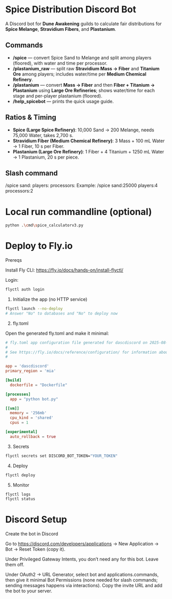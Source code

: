 # Spice Distribution Discord Bot

A Discord bot for **Dune Awakening** guilds to calculate fair distributions for **Spice Melange**, **Stravidium Fibers**, and **Plastanium**.

## Commands
- **/spice** — convert Spice Sand to Melange and split among players (floored), with water and time per processor.
- **/plastanium_raw** — split raw **Stravidium Mass → Fiber** and **Titanium Ore** among players; includes water/time per **Medium Chemical Refinery**.
- **/plastanium** — convert **Mass → Fiber** and then **Fiber + Titanium → Plastanium** using **Large Ore Refineries**; shows water/time for each stage and per-player plastanium (floored).
- **/help_spicebot** — prints the quick usage guide.

## Ratios & Timing
- **Spice (Large Spice Refinery)**: 10,000 Sand → 200 Melange, needs 75,000 Water, takes 2,700 s.
- **Stravidium Fiber (Medium Chemical Refinery)**: 3 Mass + 100 mL Water → 1 Fiber, 10 s per Fiber.
- **Plastanium (Large Ore Refinery)**: 1 Fiber + 4 Titanium + 1250 mL Water → 1 Plastanium, 20 s per piece.


## Slash command
/spice sand:<amount> players:<count> processors:<count>
Example:
/spice sand:25000 players:4 processors:2
# Local run commandline (optional)
```bash
python .\cmd\spice_calculatorv3.py
```
# Deploy to Fly.io

Prereqs

Install Fly CLI: https://fly.io/docs/hands-on/install-flyctl/

Login:
```bash
flyctl auth login
```

1) Initialize the app (no HTTP service)
```bash
flyctl launch --no-deploy
# Answer "No" to databases and "No" to deploy now
```
2) fly.toml

Open the generated fly.toml and make it minimal:
```toml
# fly.toml app configuration file generated for dascdiscord on 2025-08-17T12:11:03-04:00
#
# See https://fly.io/docs/reference/configuration/ for information about how to use this file.
#

app = 'dascdiscord'
primary_region = 'mia'

[build]
  dockerfile = "Dockerfile"

[processes]
  app = "python bot.py"

[[vm]]
  memory = '256mb'
  cpu_kind = 'shared'
  cpus = 1

[experimental]
  auto_rollback = true

```
3) Secrets
```bash
flyctl secrets set DISCORD_BOT_TOKEN="YOUR_TOKEN"
```
4) Deploy
```bash
flyctl deploy
```
5) Monitor
```bash
flyctl logs
flyctl status
```
# Discord Setup

Create the bot in Discord

Go to https://discord.com/developers/applications → New Application → Bot → Reset Token (copy it).

Under Privileged Gateway Intents, you don’t need any for this bot. Leave them off.

Under OAuth2 → URL Generator, select bot and applications.commands, then give it minimal Bot Permissions (none needed for slash commands; sending messages happens via interactions). Copy the invite URL and add the bot to your server.